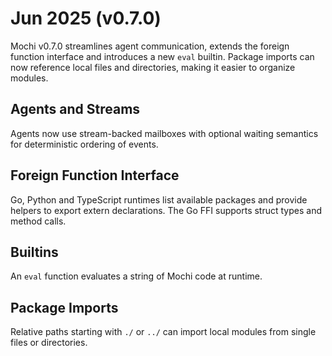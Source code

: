 # Jun 2025 (v0.7.0)

Mochi v0.7.0 streamlines agent communication, extends the foreign function interface and introduces a new `eval` builtin. Package imports can now reference local files and directories, making it easier to organize modules.

## Agents and Streams

Agents now use stream-backed mailboxes with optional waiting semantics for deterministic ordering of events.

## Foreign Function Interface

Go, Python and TypeScript runtimes list available packages and provide helpers to export extern declarations. The Go FFI supports struct types and method calls.

## Builtins

An `eval` function evaluates a string of Mochi code at runtime.

## Package Imports

Relative paths starting with `./` or `../` can import local modules from single files or directories.

